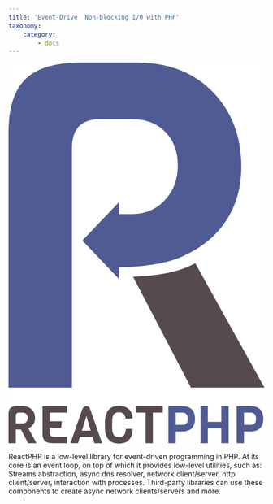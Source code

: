 ```yaml
---
title: 'Event-Drive  Non-blocking I/O with PHP'
taxonomy:
    category:
        - docs
---
```


![](reactphp.png?cropResize=250)

ReactPHP is a low-level library for event-driven programming in PHP. At its core is an event loop, on top of which it provides low-level utilities, such as: Streams abstraction, async dns resolver, network client/server, http client/server, interaction with processes. Third-party libraries can use these components to create async network clients/servers and more.